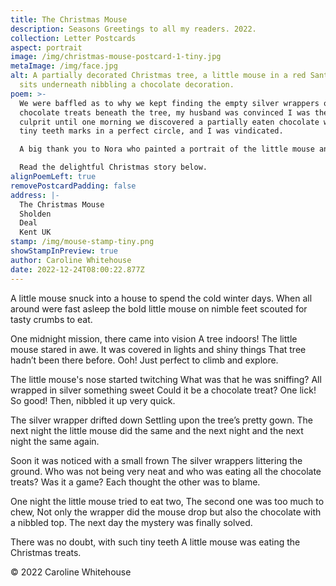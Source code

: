 ```yaml
---
title: The Christmas Mouse
description: Seasons Greetings to all my readers. 2022.
collection: Letter Postcards
aspect: portrait
image: /img/christmas-mouse-postcard-1-tiny.jpg
metaImage: /img/face.jpg
alt: A partially decorated Christmas tree, a little mouse in a red Santa hat
  sits underneath nibbling a chocolate decoration.
poem: >-
  We were baffled as to why we kept finding the empty silver wrappers of the
  chocolate treats beneath the tree, my husband was convinced I was the guilty
  culprit until one morning we discovered a partially eaten chocolate with tiny
  tiny teeth marks in a perfect circle, and I was vindicated.

  A big thank you to Nora who painted a portrait of the little mouse and allowed me to include it in the artwork for this postcard. 

  Read the delightful Christmas story below.
alignPoemLeft: true
removePostcardPadding: false
address: |-
  The Christmas Mouse
  Sholden
  Deal
  Kent UK
stamp: /img/mouse-stamp-tiny.png
showStampInPreview: true
author: Caroline Whitehouse
date: 2022-12-24T08:00:22.877Z
---
```

A little mouse snuck into a house 
to spend the cold winter days. 
When all around were fast asleep 
the bold little mouse on nimble feet
scouted for tasty crumbs to eat.

One midnight mission, there came into vision
A tree indoors! The little mouse stared in awe.
It was covered in lights and shiny things
That tree hadn’t been there before. 
Ooh! Just perfect to climb and explore.

The little mouse's nose started twitching
What was that he was sniffing?
All wrapped in silver something sweet
Could it be a chocolate treat? One lick! 
So good! Then, nibbled it up very quick.

The silver wrapper drifted down 
Settling upon the tree’s pretty gown.
The next night the little mouse did the same
and the next night 
and the next night the same again.

Soon it was noticed with a small frown
The silver wrappers littering the ground.
Who was not being very neat and who was 
eating all the chocolate treats? Was it a game? 
Each thought the other was to blame.

One night the little mouse tried to eat two,
The second one was too much to chew,
Not only the wrapper did the mouse drop 
but also the chocolate with a nibbled top.
The next day the mystery was finally solved.

There was no doubt, with such tiny teeth
A little mouse was eating the Christmas treats.

© 2022 Caroline Whitehouse